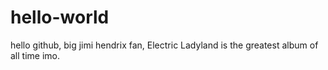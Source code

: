 # hello-world
hello github,
big jimi hendrix fan,
Electric Ladyland is the greatest album of all time imo.
